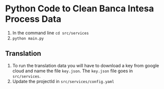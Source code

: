 # Python Code to Clean Banca Intesa Process Data


1. In the command line `cd src/services`
2. `python main.py`

## Translation

1. To run the translation data you will have to download a key from google cloud and name the file `key.json`. The `key.json` file goes in `src/services`.
2. Update the projectId in `src/services/config.yaml`
